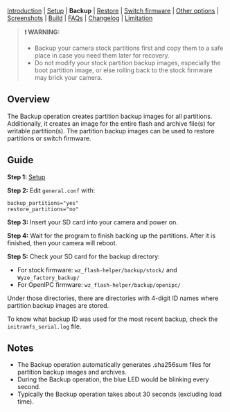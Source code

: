 [Introduction](README.md) | [Setup](README_setup.md) | **Backup** | [Restore](README_restore.md) | [Switch firmware](README_switch_firmware.md) | [Other options](README_other_options.md) | [Screenshots](README_screenshots.md) | [Build](README_build.md) | [FAQs](README_FAQs.md) | [Changelog](Changelog.md) | [Limitation](Limitation.md)

> **❗ WARNING:**
> - Backup your camera stock partitions first and copy them to a safe place in case you need them later for recovery.
> - Do not modify your stock partition backup images, especially the boot partition image, or else rolling back to the stock firmware may brick your camera.

## Overview

The Backup operation creates partition backup images for all partitions. Additionally, it creates an image for the entire flash and archive file(s) for writable partition(s). The partition backup images can be used to restore partitions or switch firmware.

## Guide

**Step 1:** [Setup](README_setup.md)

**Step 2:** Edit `general.conf` with:
```
backup_partitions="yes"
restore_partitions="no"
```

**Step 3:** Insert your SD card into your camera and power on.

**Step 4:** Wait for the program to finish backing up the partitions. After it is finished, then your camera will reboot.

**Step 5:** Check your SD card for the backup directory:

- For stock firmware: `wz_flash-helper/backup/stock/` and `Wyze_factory_backup/`
- For OpenIPC firmware: `wz_flash-helper/backup/openipc/`

Under those directories, there are directories with 4-digit ID names where partition backup images are stored.

To know what backup ID was used for the most recent backup, check the `initramfs_serial.log` file.

## Notes

- The Backup operation automatically generates .sha256sum files for partition backup images and archives.
- During the Backup operation, the blue LED would be blinking every second.
- Typically the Backup operation takes about 30 seconds (excluding load time).
